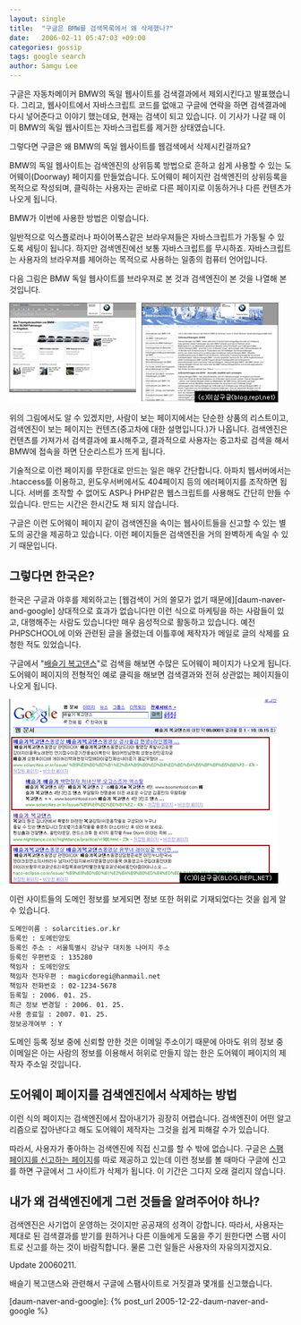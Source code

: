 ```yaml
---
layout: single
title:  "구글은 BMW를 검색목록에서 왜 삭제했나?"
date:   2006-02-11 05:47:03 +09:00
categories: gossip
tags: google search
author: Samgu Lee
---
```

구글은 자동차메이커 BMW의 독일 웹사이트를 검색결과에서 제외시킨다고 발표했습니다. 그리고, 웹사이트에서 자바스크립트 코드를 없애고 구글에 연락을 하면 검색결과에 다시 넣어준다고 이야기 했는데요, 현재는 검색이 되고 있습니다. 이 기사가 나갈 때 이미 BMW의 독일 웹사이트는 자바스크립트를 제거한 상태였습니다.

그렇다면 구글은 왜 BMW의 독일 웹사이트를 웹검색에서 삭제시킨걸까요?

BMW의 독일 웹사이트는 검색엔진의 상위등록 방법으로 흔하고 쉽게 사용할 수 있는 도어웨이(Doorway) 페이지를 만들었습니다. 도어웨이 페이지란 검색엔진의 상위등록을 목적으로 작성되며, 클릭하는 사용자는 곧바로 다른 페이지로 이동하거나 다른 컨텐츠가 나오게 됩니다.

BMW가 이번에 사용한 방법은 이렇습니다.

일반적으로 익스플로러나 파이어폭스같은 브라우져들은 자바스크립트가 가동될 수 있도록 세팅이 됩니다. 하지만 검색엔진에선 보통 자바스크립트를 무시하죠. 자바스크립트는 사용자의 브라우져를 제어하는 목적으로 사용하는 일종의 컴퓨터 언어입니다.

다음 그림은 BMW 독일 웹사이트를 브라우져로 본 것과 검색엔진이 본 것을 나열해 본 것입니다.

![BMW 독일 웹사이트의 도어웨이 페이지](/assets/bmw-doorway-page.jpg)

위의 그림에서도 알 수 있겠지만, 사람이 보는 페이지에서는 단순한 상품의 리스트이고, 검색엔진이 보는 페이지는 컨텐츠(중고차에 대한 설명입니다.)가 나옵니다. 검색엔진은 컨텐츠를 가져가서 검색결과에 표시해주고, 결과적으로 사용자는 중고차로 검색을 해서 BMW에 접속을 하면 단순리스트가 뜨게 됩니다.

기술적으로 이런 페이지를 무한대로 만드는 일은 매우 간단합니다. 아파치 웹서버에서는 .htaccess를 이용하고, 윈도우서버에서도 404페이지 등의 에러페이지를 조작하면 됩니다. 서버를 조작할 수 없어도 ASP나 PHP같은 웹스크립트를 사용해도 간단히 만들 수 있습니다. 만드는 시간은 한시간도 채 되지 않습니다.

구글은 이런 도어웨이 페이지 같이 검색엔진을 속이는 웹사이트들을 신고할 수 있는 별도의 공간을 제공하고 있습니다. 이런 페이지들은 검색엔진을 거의 완벽하게 속일 수 있기 때문입니다.

## 그렇다면 한국은?

한국은 구글과 야후를 제외하고는 [웹검색이 거의 쓸모가 없기 때문에][daum-naver-and-google] 상대적으로 효과가 없습니다만 이런 식으로 마케팅을 하는 사람들이 있고, 대행해주는 사람도 있습니다만 매우 음성적으로 활동하고 있습니다. 예전 PHPSCHOOL에 이와 관련된 글을 올렸는데 이틀후에 제작자가 메일로 글의 삭제를 요청한 적도 있었습니다.

구글에서 "[배슬기 복고댄스](http://www.google.co.kr/search?hl=ko&newwindow=1&rls=GGLG%2CGGLG%3A2006-05%2CGGLG%3Ako&q=%EB%B0%B0%EC%8A%AC%EA%B8%B0+%EB%B3%B5%EA%B3%A0%EB%8C%84%EC%8A%A4&lr=)"로 검색을 해보면 수많은 도어웨이 페이지가 나오게 됩니다. 도어웨이 페이지의 전형적인 예로 클릭을 해보면 검색결과와 전혀 상관없는 페이지들이 나오게 됩니다.

![구글 한국 검색으로 본 도어웨이 페이지](/assets/google_doorway_page_korea.jpg)

이런 사이트들의 도메인 정보를 보게되면 정보 또한 허위로 기재되었다는 것을 쉽게 알 수 있습니다.

    도메인이름 : solarcities.or.kr
    등록인 : 도메인양도
    등록인 주소 : 서울특별시 강남구 대치동 나머지 주소
    등록인 우편번호 : 135280
    책임자 : 도메인양도
    책임자 전자우편 : magicdoregi@hanmail.net
    책임자 전화번호 : 02-1234-5678
    등록일 : 2006. 01. 25.
    최근 정보 변경일 : 2006. 01. 25.
    사용 종료일 : 2007. 01. 25.
    정보공개여부 : Y

도메인 등록 정보 중에 신뢰할 만한 것은 이메일 주소이기 때문에 아마도 위의 정보 중 이메일은 아는 사람의 정보를 이용해서 허위로 만들지 않는 한은 도어웨이 페이지의 제작자 주소일 것입니다.

## 도어웨이 페이지를 검색엔진에서 삭제하는 방법

이런 식의 페이지는 검색엔진에서 잡아내기가 굉장히 어렵습니다. 검색엔진이 어떤 알고리즘으로 잡아낸다고 해도 도어웨이 제작자는 그것을 쉽게 피해갈 수가 있습니다.

따라서, 사용자가 좋아하는 검색엔진에 직접 신고를 할 수 밖에 없습니다. 구글은 [스팸 페이지를 신고하는 페이지](http://www.google.com/contact/spamreport.html)를 따로 제공하고 있는데 이런 정보를 볼 때마다 구글에 신고를 하면 구글에서 그 사이트가 삭제가 됩니다. 이 기간은 그다지 오래 걸리지 않습니다.

## 내가 왜 검색엔진에게 그런 것들을 알려주어야 하나?

검색엔진은 사기업이 운영하는 것이지만 공공재의 성격이 강합니다. 따라서, 사용자는 제대로 된 검색결과를 받기를 원하거나 다른 이들에게 도움을 주기 원한다면 스팸 사이트로 신고를 하는 것이 바람직합니다. 물론 그런 일들은 사용자의 자유의지겠지요.

Update 20060211.

배슬기 복고댄스와 관련해서 구글에 스팸사이트로 거짓결과 몇개를 신고했습니다.

[daum-naver-and-google]: {% post_url 2005-12-22-daum-naver-and-google %}